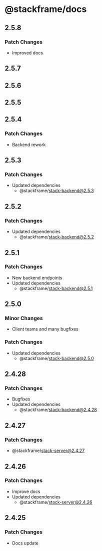 # @stackframe/docs

## 2.5.8

### Patch Changes

- Improved docs

## 2.5.7

## 2.5.6

## 2.5.5

## 2.5.4

### Patch Changes

- Backend rework

## 2.5.3

### Patch Changes

- Updated dependencies
  - @stackframe/stack-backend@2.5.3

## 2.5.2

### Patch Changes

- Updated dependencies
  - @stackframe/stack-backend@2.5.2

## 2.5.1

### Patch Changes

- New backend endpoints
- Updated dependencies
  - @stackframe/stack-backend@2.5.1

## 2.5.0

### Minor Changes

- Client teams and many bugfixes

### Patch Changes

- Updated dependencies
  - @stackframe/stack-backend@2.5.0

## 2.4.28

### Patch Changes

- Bugfixes
- Updated dependencies
  - @stackframe/stack-backend@2.4.28

## 2.4.27

### Patch Changes

- @stackframe/stack-server@2.4.27

## 2.4.26

### Patch Changes

- Improve docs
- Updated dependencies
  - @stackframe/stack-server@2.4.26

## 2.4.25

### Patch Changes

- Docs update
